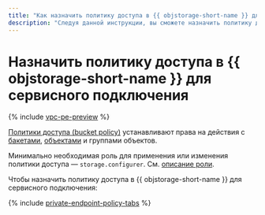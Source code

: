 ```yaml
---
title: "Как назначить политику доступа в {{ objstorage-short-name }} для сервисного подключения {{ vpc-full-name }}"
description: "Следуя данной инструкции, вы сможете назначить политику доступа в {{ objstorage-short-name }} для сервисного подключения." 
---
```


# Назначить политику доступа в {{ objstorage-short-name }} для сервисного подключения

{% include [vpc-pe-preview](../../_includes/vpc/pe-preview.md) %}


[Политики доступа (bucket policy)](../../storage/concepts/policy.md) устанавливают права на действия с [бакетами](../../storage/concepts/bucket.md), [объектами](../../storage/concepts/object.md) и группами объектов.

Минимально необходимая роль для применения или изменения политики доступа — `storage.configurer`. См. [описание роли](../../storage/security/index.md#storage-configurer).

Чтобы назначить политику доступа в {{ objstorage-short-name }} для сервисного подключения:

{% include [private-endpoint-policy-tabs](../../_includes/storage/private-endpoint-policy-tabs.md) %}
